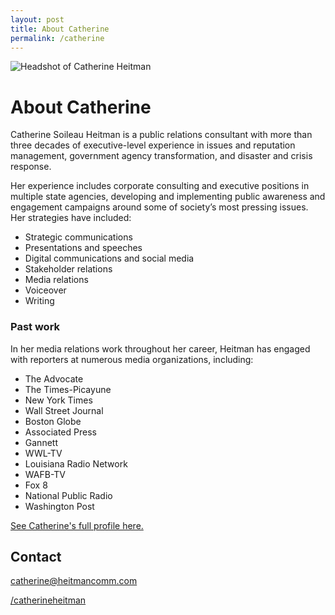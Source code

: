 ```yaml
---
layout: post
title: About Catherine
permalink: /catherine
---
```


![Headshot of Catherine Heitman](https://heit.mn/heitmancomm.com/assets/headshot.png)

# About Catherine

Catherine Soileau Heitman is a public relations consultant with more than three decades of executive-level experience in issues and reputation management, government agency transformation, and disaster and crisis response.

Her experience includes corporate consulting and executive positions in multiple state agencies, developing and implementing public awareness and engagement campaigns around some of society’s most pressing issues. Her strategies have included:

- Strategic communications
- Presentations and speeches
- Digital communications and social media
- Stakeholder relations
- Media relations
- Voiceover
- Writing 

### Past work
In her media relations work throughout her career, Heitman has engaged with reporters at numerous media organizations, including:

- The Advocate
- The Times-Picayune
- New York Times
- Wall Street Journal
- Boston Globe
- Associated Press
- Gannett
- WWL-TV
- Louisiana Radio Network
- WAFB-TV
- Fox 8
- National Public Radio
- Washington Post

[See Catherine's full profile here.](https://www.linkedin.com/in/catherineheitman/)

## Contact

<i class="bi bi-envelope"></i> [catherine@heitmancomm.com](catherine@heitmancomm.com)

<i class="bi bi-linkedin"></i> [/catherineheitman](https://www.linkedin.com/in/catherineheitman/)
